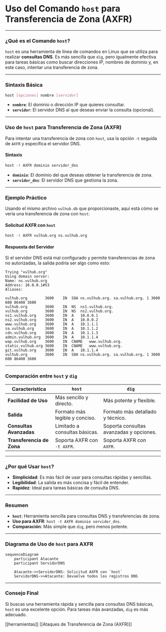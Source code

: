 # **Uso del Comando `host` para Transferencia de Zona (AXFR)**

---

### **¿Qué es el Comando `host`?**

`host` es una herramienta de línea de comandos en Linux que se utiliza para realizar **consultas DNS**. Es más sencilla que `dig`, pero igualmente efectiva para tareas básicas como buscar direcciones IP, nombres de dominio y, en este caso, intentar una transferencia de zona.

---

### **Sintaxis Básica**

```bash
host [opciones] nombre [servidor]
```

- **`nombre`**: El dominio o dirección IP que quieres consultar.
- **`servidor`**: El servidor DNS al que deseas enviar la consulta (opcional).

---

### **Uso de `host` para Transferencia de Zona (AXFR)**

Para intentar una transferencia de zona con `host`, usa la opción `-t` seguida de `AXFR` y especifica el servidor DNS.

#### **Sintaxis**
```bash
host -t AXFR dominio servidor_dns
```

- **`dominio`**: El dominio del que deseas obtener la transferencia de zona.
- **`servidor_dns`**: El servidor DNS que gestiona la zona.

---

### **Ejemplo Práctico**

Usando el mismo archivo `vulhub.db` que proporcionaste, aquí está cómo se vería una transferencia de zona con `host`:

#### **Solicitud AXFR con `host`**
```bash
host -t AXFR vulhub.org ns.vulhub.org
```

#### **Respuesta del Servidor**
Si el servidor DNS está mal configurado y permite transferencias de zona no autorizadas, la salida podría ser algo como esto:

```plaintext
Trying "vulhub.org"
Using domain server:
Name: ns.vulhub.org
Address: 10.0.0.1#53
Aliases: 

vulhub.org        3600    IN  SOA ns.vulhub.org. sa.vulhub.org. 1 3600 600 86400 3600
vulhub.org        3600    IN  NS  ns1.vulhub.org.
vulhub.org        3600    IN  NS  ns2.vulhub.org.
ns1.vulhub.org    3600    IN  A   10.0.0.1
ns2.vulhub.org    3600    IN  A   10.0.0.2
www.vulhub.org    3600    IN  A   10.1.1.1
sa.vulhub.org     3600    IN  A   10.1.1.2
cdn.vulhub.org    3600    IN  A   10.1.1.3
admin.vulhub.org  3600    IN  A   10.1.1.4
wap.vulhub.org    3600    IN  CNAME   www.vulhub.org.
static.vulhub.org 3600    IN  CNAME   www.vulhub.org.
git.vulhub.org    3600    IN  A   10.1.1.4
vulhub.org        3600    IN  SOA ns.vulhub.org. sa.vulhub.org. 1 3600 600 86400 3600
```

---

### **Comparación entre `host` y `dig`**

| Característica          | `host`                                      | `dig`                                      |
|-------------------------|---------------------------------------------|-------------------------------------------|
| **Facilidad de Uso**    | Más sencillo y directo.                     | Más potente y flexible.                   |
| **Salida**              | Formato más legible y conciso.              | Formato más detallado y técnico.          |
| **Consultas Avanzadas** | Limitado a consultas básicas.               | Soporta consultas avanzadas y opciones.   |
| **Transferencia de Zona** | Soporta AXFR con `-t AXFR`.                | Soporta AXFR con `AXFR`.                  |

---

### **¿Por qué Usar `host`?**

- **Simplicidad**: Es más fácil de usar para consultas rápidas y sencillas.
- **Legibilidad**: La salida es más concisa y fácil de entender.
- **Rapidez**: Ideal para tareas básicas de consulta DNS.

---

### **Resumen**

- **`host`**: Herramienta sencilla para consultas DNS y transferencias de zona.
- **Uso para AXFR**: `host -t AXFR dominio servidor_dns`.
- **Comparación**: Más simple que `dig`, pero menos potente.

---

### **Diagrama de Uso de `host` para AXFR**

```mermaid
sequenceDiagram
    participant Atacante
    participant ServidorDNS

    Atacante->>ServidorDNS: Solicitud AXFR con `host`
    ServidorDNS->>Atacante: Devuelve todos los registros DNS
```

---

### **Consejo Final**

Si buscas una herramienta rápida y sencilla para consultas DNS básicas, `host` es una excelente opción. Para tareas más avanzadas, `dig` es más adecuado.

[[herramientas]]
[[Ataques de Transferencia de Zona (AXFR)]]